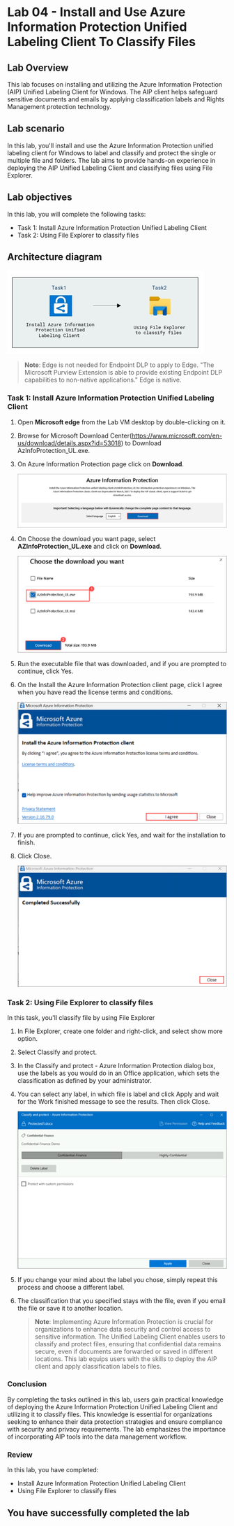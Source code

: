 # Lab 04 - Install and Use Azure Information Protection Unified Labeling Client To Classify Files

## Lab Overview

This lab focuses on installing and utilizing the Azure Information Protection (AIP) Unified Labeling Client for Windows. The AIP client helps safeguard sensitive documents and emails by applying classification labels and Rights Management protection technology. 

## Lab scenario
In this lab, you'll install and use the Azure Information Protection unified labeling client for Windows to label and classify and protect the single or multiple file and folders. The lab aims to provide hands-on experience in deploying the AIP Unified Labeling Client and classifying files using File Explorer.

## Lab objectives

In this lab, you will complete the following tasks:

+ Task 1: Install Azure Information Protection Unified Labeling Client
+ Task 2: Using File Explorer to classify files 

## Architecture diagram
![](../media/purview-lab4.png)

>**Note**: Edge is not needed for Endpoint DLP to apply to Edge. "The Microsoft Purview Extension is able to provide existing Endpoint DLP capabilities to non-native applications." Edge is native.

### Task 1: Install Azure Information Protection Unified Labeling Client 

1. Open **Microsoft edge** from the Lab VM desktop by double-clicking on it. 

1. Browse for Microsoft Download Center(https://www.microsoft.com/en-us/download/details.aspx?id=53018) to Download AzInfoProtection_UL.exe.

1. On Azure Information Protection page click on **Download**.

   ![](../media/lab4-image1.png)

1. On Choose the download you want page, select **AZInfoProtection_UL.exe** and click on **Download**.

   ![](../media/lab4-image2.png)

3. Run the executable file that was downloaded, and if you are prompted to continue, click Yes.

4. On the Install the Azure Information Protection client page, click I agree when you have read the license terms and conditions.

   ![](../media/lab4-image3.png)

6. If you are prompted to continue, click Yes, and wait for the installation to finish.

7. Click Close.

   ![](../media/lab4-image4.png)

### Task 2: Using File Explorer to classify files 

In this task, you'll classify file by using File Explorer

1. In File Explorer, create one folder  and right-click, and select show more option.

1. Select Classify and protect.

1. In the Classify and protect - Azure Information Protection dialog box, use the labels as you would do in an Office application, which sets the classification as defined by your administrator.
  
1. You can select any label, in which file is label and click Apply and wait for the Work finished message to see the results. Then click Close.

   ![](../media/lab4image1.png)

1. If you change your mind about the label you chose, simply repeat this process and choose a different label.

1. The classification that you specified stays with the file, even if you email the file or save it to another location.

   >**Note**: Implementing Azure Information Protection is crucial for organizations to enhance data security and control access to sensitive information. The Unified 
    Labeling Client enables users to classify and protect files, ensuring that confidential data remains secure, even if documents are forwarded or saved in different 
    locations. This lab equips users with the skills to deploy the AIP client and apply classification labels to files.

### Conclusion
By completing the tasks outlined in this lab, users gain practical knowledge of deploying the Azure Information Protection Unified Labeling Client and utilizing it to classify files. This knowledge is essential for organizations seeking to enhance their data protection strategies and ensure compliance with security and privacy requirements. The lab emphasizes the importance of incorporating AIP tools into the data management workflow.

### Review
In this lab, you have completed:
+ Install Azure Information Protection Unified Labeling Client
+ Using File Explorer to classify files 

## You have successfully completed the lab
